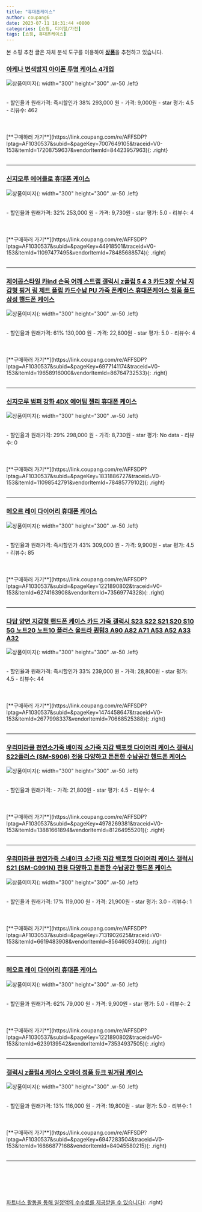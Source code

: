 ```yaml
---
title: "휴대폰케이스"
author: coupang6
date: 2023-07-11 18:31:44 +0800
categories: [쇼핑, 디이털/가전]
tags: [쇼핑, 휴대폰케이스]
---
```


본 쇼핑 추천 글은 자체 분석 도구를 이용하여 [**상품**](https://link.coupang.com/a/bao1ui)을 추천하고 있습니다.

### [아케나 변색방지 아이폰 투명 케이스 4개입](https://link.coupang.com/re/AFFSDP?lptag=AF1030537&subid=&pageKey=7007649105&traceid=V0-153&itemId=17208759637&vendorItemId=84423957963)

![상품이미지](https://thumbnail9.coupangcdn.com/thumbnails/remote/230x230ex/image/vendor_inventory/0fdf/e93aa2c0ef1ab33b3a90066594f562fe425538c57d90561dff098e08e666.jpg){: width="300" height="300" .w-50 .left}


<br>
- 할인율과 원래가격: 즉시할인가 38%  293,000   원
- 가격: 9,000원
- star 평가: 4.5
- 리뷰수: 462
<br>
<br>
<br>
<br>
[**구매하러 가기**](https://link.coupang.com/re/AFFSDP?lptag=AF1030537&subid=&pageKey=7007649105&traceid=V0-153&itemId=17208759637&vendorItemId=84423957963){: .right}
<br>
<br>

---

### [신지모루 에어클로 휴대폰 케이스](https://link.coupang.com/re/AFFSDP?lptag=AF1030537&subid=&pageKey=44918501&traceid=V0-153&itemId=11097477495&vendorItemId=78485688574)

![상품이미지](https://thumbnail10.coupangcdn.com/thumbnails/remote/230x230ex/image/retail/images/8990349595160436-32a2481e-5361-4639-a4ab-efa9c56d4322.jpg){: width="300" height="300" .w-50 .left}


<br>
- 할인율과 원래가격: 32%  253,000   원
- 가격: 9,730원
- star 평가: 5.0
- 리뷰수: 4
<br>
<br>
<br>
<br>
[**구매하러 가기**](https://link.coupang.com/re/AFFSDP?lptag=AF1030537&subid=&pageKey=44918501&traceid=V0-153&itemId=11097477495&vendorItemId=78485688574){: .right}
<br>
<br>

---

### [제이콥스타일 카ind 손목 어깨 스트랩 갤럭시 z플립 5 4 3 카드3장 수납 지갑형 핑거 링 제트 플립 카드수납 PU 가죽 폰케이스 휴대폰케이스 정품 폴드 삼성 핸드폰 케이스](https://link.coupang.com/re/AFFSDP?lptag=AF1030537&subid=&pageKey=6977141174&traceid=V0-153&itemId=19658916000&vendorItemId=86764732533)

![상품이미지](https://thumbnail9.coupangcdn.com/thumbnails/remote/230x230ex/image/vendor_inventory/c104/a51b0d0e13057ff06895ccb96242ed338b29b019b3d6a4545aaadf69049d.jpg){: width="300" height="300" .w-50 .left}


<br>
- 할인율과 원래가격: 61%  130,000   원
- 가격: 22,800원
- star 평가: 5.0
- 리뷰수: 4
<br>
<br>
<br>
<br>
[**구매하러 가기**](https://link.coupang.com/re/AFFSDP?lptag=AF1030537&subid=&pageKey=6977141174&traceid=V0-153&itemId=19658916000&vendorItemId=86764732533){: .right}
<br>
<br>

---

### [신지모루 범퍼 강화 4DX 에어팁 젤리 휴대폰 케이스](https://link.coupang.com/re/AFFSDP?lptag=AF1030537&subid=&pageKey=1831886727&traceid=V0-153&itemId=11098542791&vendorItemId=78485779102)

![상품이미지](https://thumbnail8.coupangcdn.com/thumbnails/remote/230x230ex/image/retail/images/8241088987753567-7abb7c56-88bd-4e7e-899f-a861f9d340a1.jpg){: width="300" height="300" .w-50 .left}


<br>
- 할인율과 원래가격: 29%  298,000   원
- 가격: 8,730원
- star 평가: No data
- 리뷰수: 0
<br>
<br>
<br>
<br>
[**구매하러 가기**](https://link.coupang.com/re/AFFSDP?lptag=AF1030537&subid=&pageKey=1831886727&traceid=V0-153&itemId=11098542791&vendorItemId=78485779102){: .right}
<br>
<br>

---

### [메오르 레이 다이어리 휴대폰 케이스](https://link.coupang.com/re/AFFSDP?lptag=AF1030537&subid=&pageKey=1221890802&traceid=V0-153&itemId=6274163908&vendorItemId=73569774328)

![상품이미지](https://thumbnail10.coupangcdn.com/thumbnails/remote/230x230ex/image/retail/images/1429471453094076-eede902e-91f5-4c27-b32b-55806ba595f1.jpg){: width="300" height="300" .w-50 .left}


<br>
- 할인율과 원래가격: 즉시할인가 43%  309,000   원
- 가격: 9,900원
- star 평가: 4.5
- 리뷰수: 85
<br>
<br>
<br>
<br>
[**구매하러 가기**](https://link.coupang.com/re/AFFSDP?lptag=AF1030537&subid=&pageKey=1221890802&traceid=V0-153&itemId=6274163908&vendorItemId=73569774328){: .right}
<br>
<br>

---

### [다담 양면 지갑형 핸드폰 케이스 카드 가죽 갤럭시 S23 S22 S21 S20 S10 5G 노트20 노트10 플러스 울트라 퀀텀3 A90 A82 A71 A53 A52 A33 A32](https://link.coupang.com/re/AFFSDP?lptag=AF1030537&subid=&pageKey=1474458647&traceid=V0-153&itemId=2677998337&vendorItemId=70668525388)

![상품이미지](https://thumbnail7.coupangcdn.com/thumbnails/remote/230x230ex/image/vendor_inventory/18e8/dc999cfb893d0eda707547782a925226d37a3b6d1722346c4c361ff871cb.jpg){: width="300" height="300" .w-50 .left}


<br>
- 할인율과 원래가격: 즉시할인가 33%  239,000   원
- 가격: 28,800원
- star 평가: 4.5
- 리뷰수: 44
<br>
<br>
<br>
<br>
[**구매하러 가기**](https://link.coupang.com/re/AFFSDP?lptag=AF1030537&subid=&pageKey=1474458647&traceid=V0-153&itemId=2677998337&vendorItemId=70668525388){: .right}
<br>
<br>

---

### [우리미라클 천연소가죽 베이직 소가죽 지갑 백포켓 다이어리 케이스 갤럭시 S22플러스 (SM-S906) 전용 다양하고 튼튼한 수납공간 핸드폰 케이스](https://link.coupang.com/re/AFFSDP?lptag=AF1030537&subid=&pageKey=4978269381&traceid=V0-153&itemId=13881661894&vendorItemId=81264955201)

![상품이미지](https://thumbnail8.coupangcdn.com/thumbnails/remote/230x230ex/image/vendor_inventory/5bd2/7c431f4cd412cf3c03f6534c6be1cfb533abb9273da90d982736832ef370.jpg){: width="300" height="300" .w-50 .left}


<br>
- 할인율과 원래가격: 
- 가격: 21,800원
- star 평가: 4.5
- 리뷰수: 4
<br>
<br>
<br>
<br>
[**구매하러 가기**](https://link.coupang.com/re/AFFSDP?lptag=AF1030537&subid=&pageKey=4978269381&traceid=V0-153&itemId=13881661894&vendorItemId=81264955201){: .right}
<br>
<br>

---

### [우리미라클 천연가죽 스네이크 소가죽 지갑 백포켓 다이어리 케이스 갤럭시 S21 (SM-G991N) 전용 다양하고 튼튼한 수납공간 핸드폰 케이스](https://link.coupang.com/re/AFFSDP?lptag=AF1030537&subid=&pageKey=7131902625&traceid=V0-153&itemId=6619483908&vendorItemId=85646093409)

![상품이미지](https://thumbnail8.coupangcdn.com/thumbnails/remote/230x230ex/image/vendor_inventory/18c1/87ca035b33e143d33ede46fd3f84121ec9c32655af1804551426cc26fdeb.jpg){: width="300" height="300" .w-50 .left}


<br>
- 할인율과 원래가격: 17%  119,000   원
- 가격: 21,900원
- star 평가: 3.0
- 리뷰수: 1
<br>
<br>
<br>
<br>
[**구매하러 가기**](https://link.coupang.com/re/AFFSDP?lptag=AF1030537&subid=&pageKey=7131902625&traceid=V0-153&itemId=6619483908&vendorItemId=85646093409){: .right}
<br>
<br>

---

### [메오르 레이 다이어리 휴대폰 케이스](https://link.coupang.com/re/AFFSDP?lptag=AF1030537&subid=&pageKey=1221890802&traceid=V0-153&itemId=6239139542&vendorItemId=73534937505)

![상품이미지](https://thumbnail8.coupangcdn.com/thumbnails/remote/230x230ex/image/retail/images/548010108283132-a035a131-2940-4357-9d9d-c1c09f19c8c4.jpg){: width="300" height="300" .w-50 .left}


<br>
- 할인율과 원래가격: 62%  79,000   원
- 가격: 9,900원
- star 평가: 5.0
- 리뷰수: 2
<br>
<br>
<br>
<br>
[**구매하러 가기**](https://link.coupang.com/re/AFFSDP?lptag=AF1030537&subid=&pageKey=1221890802&traceid=V0-153&itemId=6239139542&vendorItemId=73534937505){: .right}
<br>
<br>

---

### [갤럭시 z플립4 케이스 오마이 정품 듀크 핑거링 케이스](https://link.coupang.com/re/AFFSDP?lptag=AF1030537&subid=&pageKey=6947283504&traceid=V0-153&itemId=16866877168&vendorItemId=84045580215)

![상품이미지](https://thumbnail9.coupangcdn.com/thumbnails/remote/230x230ex/image/vendor_inventory/29e7/154c670ae415acc6c5d6b019bc02cf5042f8a9c5d81360fa487ed4adef67.png){: width="300" height="300" .w-50 .left}


<br>
- 할인율과 원래가격: 13%  116,000   원
- 가격: 19,800원
- star 평가: 5.0
- 리뷰수: 1
<br>
<br>
<br>
<br>
[**구매하러 가기**](https://link.coupang.com/re/AFFSDP?lptag=AF1030537&subid=&pageKey=6947283504&traceid=V0-153&itemId=16866877168&vendorItemId=84045580215){: .right}
<br>
<br>

---
<br><br><br><br><br> [파트너스 활동을 통해 일정액의 수수료를 제공받을 수 있습니다](https://link.coupang.com/a/bao1ui){: .right}